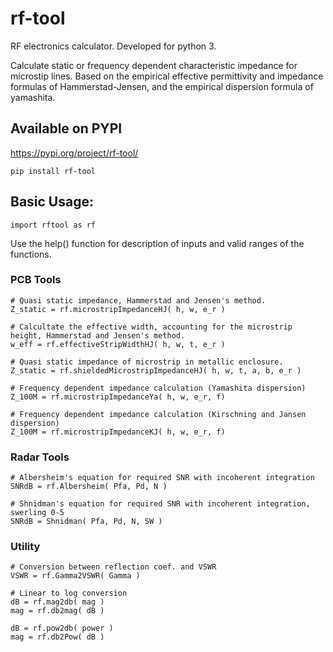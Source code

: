# rf-tool
RF electronics calculator.
Developed for python 3.

Calculate static or frequency dependent characteristic impedance for microstip lines.
Based on the empirical effective permittivity and impedance formulas of Hammerstad-Jensen, and the empirical dispersion formula of yamashita.

## Available on PYPI
https://pypi.org/project/rf-tool/
```
pip install rf-tool
```

## Basic Usage:

```
import rftool as rf
```
Use the help() function for description of inputs and valid ranges of the functions.

### PCB Tools
```
# Quasi static impedance, Hammerstad and Jensen's method.
Z_static = rf.microstripImpedanceHJ( h, w, e_r )

# Calcultate the effective width, accounting for the microstrip height, Hammerstad and Jensen's method.
w_eff = rf.effectiveStripWidthHJ( h, w, t, e_r )

# Quasi static impedance of microstrip in metallic enclosure.
Z_static = rf.shieldedMicrostripImpedanceHJ( h, w, t, a, b, e_r )

# Frequency dependent impedance calculation (Yamashita dispersion)
Z_100M = rf.microstripImpedanceYa( h, w, e_r, f)

# Frequency dependent impedance calculation (Kirschning and Jansen dispersion)
Z_100M = rf.microstripImpedanceKJ( h, w, e_r, f)

```

### Radar Tools
```
# Albersheim's equation for required SNR with incoherent integration
SNRdB = rf.Albersheim( Pfa, Pd, N )

# Shnidman's equation for required SNR with incoherent integration, swerling 0-5
SNRdB = Shnidman( Pfa, Pd, N, SW )
```

### Utility
```
# Conversion between reflection coef. and VSWR
VSWR = rf.Gamma2VSWR( Gamma )

# Linear to log conversion 
dB = rf.mag2db( mag )
mag = rf.db2mag( dB )

dB = rf.pow2db( power )
mag = rf.db2Pow( dB )
```

